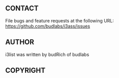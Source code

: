 
## CONTACT
File bugs and feature requests at the following URL:  
https://github.com/budlabs/i3ass/issues

## AUTHOR
i3list was written by budRich of budlabs

## COPYRIGHT
